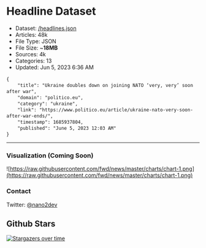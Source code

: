 # Headline Dataset

- Dataset: [/headlines.json](https://raw.githubusercontent.com/fwd/news/master/headlines.json) 
- Articles: 48k
- File Type: JSON
- File Size: ~**18MB**
- Sources: 4k
- Categories: 13
- Updated: Jun 5, 2023 6:36 AM

```
{
    "title": "Ukraine doubles down on joining NATO ‘very, very’ soon after war",
    "domain": "politico.eu",
    "category": "ukraine",
    "link": "https://www.politico.eu/article/ukraine-nato-very-soon-after-war-ends/",
    "timestamp": 1685937804,
    "published": "June 5, 2023 12:03 AM"
}
```

---

### Visualization (Coming Soon)

![https://raw.githubusercontent.com/fwd/news/master/charts/chart-1.png](https://raw.githubusercontent.com/fwd/news/master/charts/chart-1.png)

### Contact 

Twitter: [@nano2dev](https://twitter.com/nano2dev)

## Github Stars

[![Stargazers over time](https://starchart.cc/fwd/news.svg)](https://starchart.cc/fwd/news)
